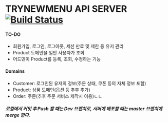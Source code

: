 # TRYNEWMENU API SERVER [![Build Status](https://travis-ci.com/SyubSyubBoy/Trynewmenu.svg?token=CpjZ71GNucsRCnxPk8yL&branch=master)](https://travis-ci.com/SyubSyubBoy/Trynewmenu)

#### TO-DO
- 회원가입, 로그인, 로그아웃, 세션 만료 및 제한 등 유저 관리
- Product 도메인을 일반 사용자가 조회
- 어드민이 Product를 등록, 조회, 수정하는 기능

#### Domains
- Customer: 로그인된 유저의 정보(주문 상태, 쿠폰 등의 자체 정보 포함)
- Product: 상품 도메인(옵션 등 추후 추가)
- Order: 주문(추후 주문 서비스 제작시 이용)ㄴㄴ

##### 로컬에서 커밋 후 Push 할 때는 Dev 브랜치로, 서버에 배포할 때는 master 브랜치에 merge 한다. 

